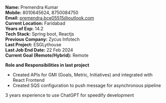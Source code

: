 **Name:** Premendra Kumar  
**Mobile:** 8010645624, 8750084750  
**Email:** premendra.bce05515@outlook.com  
**Current Location:** Faridabad   
**Years of Exp:** 14.2  
**Tech Stack:** Spring boot, Reactjs    
**Previous Company:** Zycus Infotech   
**Last Project:** ESGLythouse   
**Last Job End Date:** 22 Feb 2024   
**Current Goal (Remote/Hybrid):** Remote    


**Role and Responsibilities in last project**
- Created APIs for GMI (Goals, Metric, Initiatives) and integrated with React Frontend
- Created SQS configuration to push message for asynchronous pipeline


3 years experience to use ChatGPT for speedify development 
